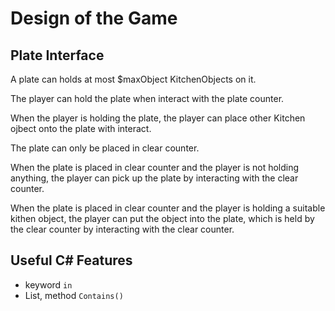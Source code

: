 # Design of the Game

## Plate Interface

A plate can holds at most $maxObject KitchenObjects on it. 

The player can hold the plate when interact with the plate counter.

When the player is holding the plate, the player can place other Kitchen ojbect onto the plate with interact.

The plate can only be placed in clear counter.

When the plate is placed in clear counter and the player is not holding anything, the player can pick up the plate by interacting with the clear counter.

When the plate is placed in clear counter and the player is holding a suitable kithen object, the player can put the object into the plate, which is held by the clear counter by interacting with the clear counter.

## Useful C\# Features

- keyword `in` 
- List, method `Contains()`
